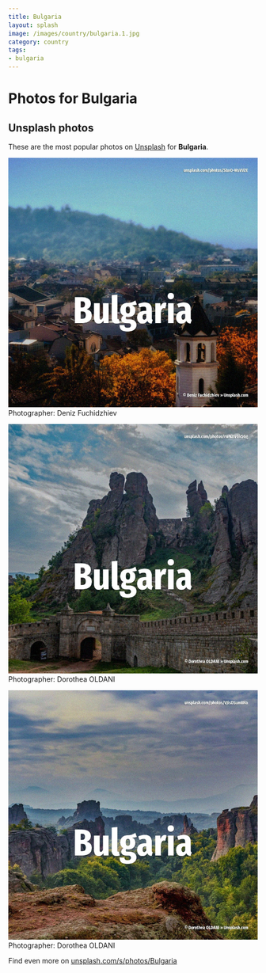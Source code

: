 ```yaml
---
title: Bulgaria
layout: splash
image: /images/country/bulgaria.1.jpg
category: country
tags:
- bulgaria
---
```

# Photos for Bulgaria
 
## Unsplash photos
These are the most popular photos on [Unsplash](https://unsplash.com) for **Bulgaria**.
 
![Bulgaria](/images/country/bulgaria.1.jpg)
Photographer:  Deniz Fuchidzhiev
 
![Bulgaria](/images/country/bulgaria.2.jpg)
Photographer:  Dorothea OLDANI
 
![Bulgaria](/images/country/bulgaria.3.jpg)
Photographer:  Dorothea OLDANI
 
Find even more on [unsplash.com/s/photos/Bulgaria](https://unsplash.com/s/photos/Bulgaria)
 
